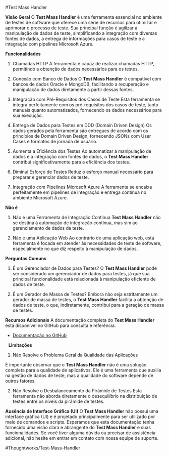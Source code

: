 #Test Mass Handler

**Visão Geral**
O **Test Mass Handler** é uma ferramenta essencial no ambiente de testes de software que oferece uma série de recursos para otimizar e aprimorar o processo de teste. Sua principal função é agilizar a manipulação de dados de teste, simplificando a integração com diversas fontes de dados, a entrega de informações para casos de teste e a integração com pipelines Microsoft Azure.

**Funcionalidades**
1. Chamadas HTTP
A ferramenta é capaz de realizar chamadas HTTP, permitindo a obtenção de dados necessários para os testes.

2. Conexão com Banco de Dados
O **Test Mass Handler** é compatível com bancos de dados Oracle e MongoDB, facilitando a recuperação e manipulação de dados diretamente a partir dessas fontes.

3. Integração com Pré-Requisitos dos Casos de Teste
Esta ferramenta se integra perfeitamente com os pré-requisitos dos casos de teste, tanto manuais quanto automatizados, fornecendo os dados necessários para sua execução.

4. Entrega de Dados para Testes em DDD (Domain Driven Design)
Os dados gerados pela ferramenta são entregues de acordo com os princípios de Domain Driven Design, fornecendo JSONs com User Cases e formatos de jornada de usuário.

5. Aumenta a Eficiência dos Testes
Ao automatizar a manipulação de dados e a integração com fontes de dados, o **Test Mass Handler** contribui significativamente para a eficiência dos testes.

6. Diminui Esforço de Testes
Reduz o esforço manual necessário para preparar e gerenciar dados de teste.

7. Integração com Pipelines Microsoft Azure
A ferramenta se encaixa perfeitamente em pipelines de integração e entrega contínua no ambiente Microsoft Azure.


**Não é**
1. Não é uma Ferramenta de Integração Contínua
**Test Mass Handler** não se destina à automação de integração contínua, mas sim ao gerenciamento de dados de teste.

2. Não é uma Aplicação Web
Ao contrário de uma aplicação web, esta ferramenta é focada em atender às necessidades de teste de software, especialmente no que diz respeito à manipulação de dados.

**Perguntas Comuns**
1. É um Gerenciador de Dados para Testes?
O **Test Mass Handler** pode ser considerado um gerenciador de dados para testes, já que sua principal funcionalidade está relacionada à manipulação eficiente de dados de teste.

2. É um Gerador de Massa de Testes?
Embora não seja estritamente um gerador de massa de testes, o **Test Mass Handler** facilita a obtenção de dados de teste, o que, indiretamente, contribui para a geração de massa de testes.


**Recursos Adicionais**
A documentação completa do **Test Mass Handler** está disponível no GitHub para consulta e referência.
* [Documentação no GitHub](https://github.com/seu-reposit%C3%B3rio)

⠀**Limitações**
1. Não Resolve o Problema Geral da Qualidade das Aplicações

É importante observar que o **Test Mass Handler** não é uma solução completa para a qualidade de aplicativos. Ele é uma ferramenta que auxilia na gestão de dados de teste, mas a qualidade do software depende de outros fatores.

2. Não Resolve o Desbalanceamento da Pirâmide de Testes
Esta ferramenta não aborda diretamente o desequilíbrio na distribuição de testes entre os níveis da pirâmide de testes.

**Ausência de Interface Gráfica (UI)**
O **Test Mass Handler** não possui uma interface gráfica (UI) e é projetado principalmente para ser utilizado por meio de comandos e scripts.
Esperamos que esta documentação tenha fornecido uma visão clara e abrangente do **Test Mass Handler** e suas funcionalidades. Se você tiver alguma dúvida ou precisar de assistência adicional, não hesite em entrar em contato com nossa equipe de suporte.


#Thoughtworks/Test-Mass-Handler
